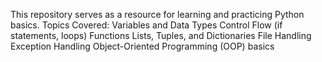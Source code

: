 This repository serves as a resource for learning and practicing Python basics.
Topics Covered:
Variables and Data Types
Control Flow (if statements, loops)
Functions
Lists, Tuples, and Dictionaries
File Handling
Exception Handling
Object-Oriented Programming (OOP) basics
